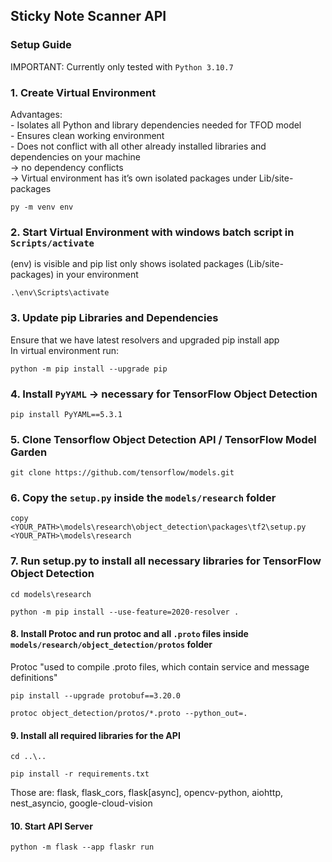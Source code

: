 ## Sticky Note Scanner API

### Setup Guide

IMPORTANT: Currently only tested with `Python 3.10.7`

### 1.  Create Virtual Environment
Advantages:  
    - Isolates all Python and library dependencies needed for TFOD model  
    - Ensures clean working environment  
    - Does not conflict with all other already installed libraries and dependencies on your machine  
    -> no dependency conflicts  
    -> Virtual environment has it’s own isolated packages under Lib/site-packages  

```
py -m venv env
```

### 2.  Start Virtual Environment with windows batch script in `Scripts/activate`
(env) is visible and pip list only shows isolated packages (Lib/site-packages) in your environment  

```
.\env\Scripts\activate
```

### 3.  Update pip Libraries and Dependencies
Ensure that we have latest resolvers and upgraded pip install app  
In virtual environment run:  

```
python -m pip install --upgrade pip
```

### 4.  Install `PyYAML` -> necessary for TensorFlow Object Detection

```
pip install PyYAML==5.3.1
```

### 5.  Clone Tensorflow Object Detection API / TensorFlow Model Garden

```
git clone https://github.com/tensorflow/models.git
```

### 6.  Copy the `setup.py` inside the `models/research` folder 

```
copy <YOUR_PATH>\models\research\object_detection\packages\tf2\setup.py <YOUR_PATH>\models\research
```

### 7.  Run setup.py to install all necessary libraries for TensorFlow Object Detection

```
cd models\research
```

```
python -m pip install --use-feature=2020-resolver .
``` 

#### 8.  Install Protoc and run protoc and all `.proto` files inside `models/research/object_detection/protos` folder
Protoc "used to compile .proto files, which contain service and message definitions"  

```
pip install --upgrade protobuf==3.20.0
```

```
protoc object_detection/protos/*.proto --python_out=.
```

#### 9.  Install all required libraries for the API

```
cd ..\..
```

```
pip install -r requirements.txt
```   

Those are: flask, flask_cors, flask[async], opencv-python, aiohttp, nest_asyncio, google-cloud-vision

#### 10. Start API Server

```
python -m flask --app flaskr run
```
